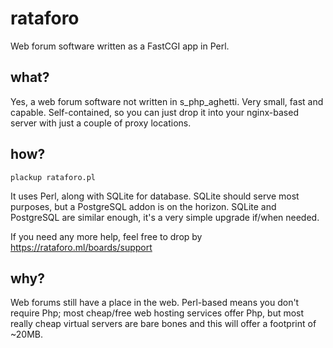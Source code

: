 # rataforo
Web forum software written as a FastCGI app in Perl.

## what?
Yes, a web forum software not written in s_php_aghetti. Very small, fast and capable. Self-contained, so you can just drop it into your nginx-based server with just a couple of proxy locations.

## how?
`plackup rataforo.pl`

It uses Perl, along with SQLite for database. SQLite should serve most purposes, but a PostgreSQL addon is on the horizon. SQLite and PostgreSQL are similar enough, it's a very simple upgrade if/when needed.

If you need any more help, feel free to drop by https://rataforo.ml/boards/support

## why?
Web forums still have a place in the web. Perl-based means you don't require Php; most cheap/free web hosting services offer Php, but most really cheap virtual servers are bare bones and this will offer a footprint of ~20MB.

